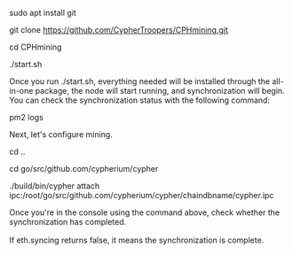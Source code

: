  sudo apt install git
 
 git clone https://github.com/CypherTroopers/CPHmining.git
 
 cd CPHmining

./start.sh

Once you run ./start.sh, everything needed will be installed through the all-in-one package, the node will start running, and synchronization will begin.
You can check the synchronization status with the following command:

pm2 logs


Next, let's configure mining.

cd ..

cd go/src/github.com/cypherium/cypher

./build/bin/cypher attach ipc:/root/go/src/github.com/cypherium/cypher/chaindbname/cypher.ipc

Once you're in the console using the command above, check whether the synchronization has completed.

If eth.syncing returns false, it means the synchronization is complete.　
